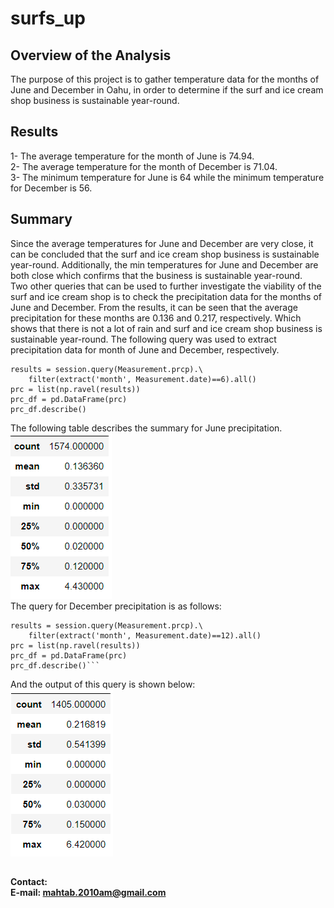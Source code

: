 # surfs_up
## Overview of the Analysis
The purpose of this project is to gather temperature data for the months of June and December in Oahu, in order to determine if the surf and ice cream shop business is sustainable year-round.
## Results
1- The average temperature for the month of June is 74.94.  
2- The average temperature for the month of December is 71.04.  
3- The minimum temperature for June is 64 while the minimum temperature for December is 56.  
## Summary
Since the average temperatures for June and December are very close, it can be concluded that the surf and ice cream shop business is sustainable year-round. Additionally, the min temperatures for June and December are both close which confirms that the business is sustainable year-round.  
Two other queries that can be used to further investigate the viability of the surf and ice cream shop is to check the precipitation data for the months of June and December. From the results, it can be seen that the average precipitation for these months are 0.136 and 0.217, respectively. Which shows that there is not a lot of rain and surf and ice cream shop business is sustainable year-round. The following query was used to extract precipitation data for month of June and December, respectively. 
```
results = session.query(Measurement.prcp).\
    filter(extract('month', Measurement.date)==6).all()
prc = list(np.ravel(results))
prc_df = pd.DataFrame(prc)
prc_df.describe()
```
The following table describes the summary for June precipitation.  
![Image1](https://github.com/amirimah/surfs_up/blob/main/June_precipitation.png?raw=true)   
The query for December precipitation is as follows:  
```
results = session.query(Measurement.prcp).\
    filter(extract('month', Measurement.date)==12).all()
prc = list(np.ravel(results))
prc_df = pd.DataFrame(prc)
prc_df.describe()``` 
```
And the output of this query is shown below:  
![Image2](https://github.com/amirimah/surfs_up/blob/main/December_precipitation.png?raw=true)

## 
**Contact:**  
**E-mail: mahtab.2010am@gmail.com**
